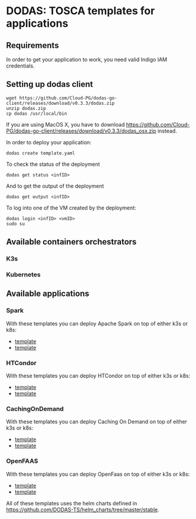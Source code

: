 # DODAS: TOSCA templates for applications

## Requirements
In order to get your application to work, you need valid Indigo IAM credentials.

## Setting up dodas client
````
wget https://github.com/Cloud-PG/dodas-go-client/releases/download/v0.3.3/dodas.zip
unzip dodas.zip
cp dodas /usr/local/bin
````
If you are using MacOS X, you have to download https://github.com/Cloud-PG/dodas-go-client/releases/download/v0.3.3/dodas_osx.zip instead.

In order to deploy your application:
````
dodas create template.yaml
````

To check the status of the deployment
````
dodas get status <infID>
````

And to get the output of the deployment
````
dodas get output <infID>
````

To log into one of the VM created by the deployment:
````
dodas login <infID> <vmID>
sudo su
````

## Available containers orchestrators

### K3s

### Kubernetes

## Available applications

### Spark
With these templates you can deploy Apache Spark on top of either k3s or k8s:
- [template](templates/applications/k3s/template-spark.yml)
- [template](templates/applications/k8s/template-spark.yml)
### HTCondor
With these templates you can deploy HTCondor on top of either k3s or k8s:
- [template](templates/applications/k3s/template-htcondor.yml)
- [template](templates/applications/k8s/template-htcondor.yml)
### CachingOnDemand
With these templates you can deploy Caching On Demand on top of either k3s or k8s:
- [template](templates/applications/k3s/template-cachingondemand.yml)
- [template](templates/applications/k8s/template-cachingondemand.yml)
### OpenFAAS
With these templates you can deploy OpenFaas on top of either k3s or k8s:
- [template](templates/applications/k3s/template-openfaas.yml)
- [template](templates/applications/k8s/template-openfaas.yml)

All of these templates uses the helm charts defined in https://github.com/DODAS-TS/helm_charts/tree/master/stable.